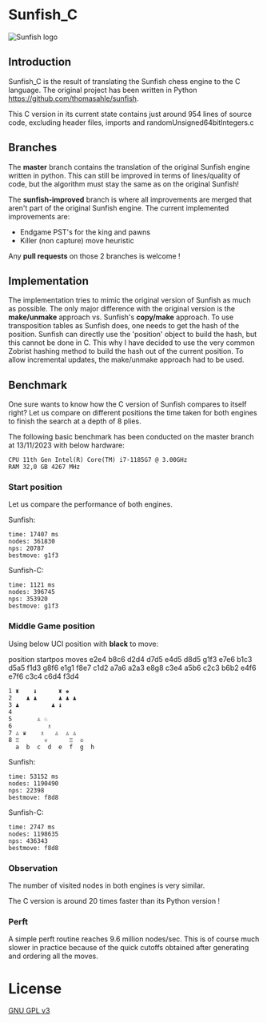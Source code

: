 # Sunfish_C
![Sunfish logo](https://raw.github.com/guiste10/sunfish_c/master/sunfish_c.png)
## Introduction
Sunfish_C is the result of translating the Sunfish chess engine to the C language.
The original project has been written in Python https://github.com/thomasahle/sunfish.

This C version in its current state contains just around 954 lines of source code, excluding 
header files, imports and randomUnsigned64bitIntegers.c


## Branches
The <b>master</b> branch contains the translation of the original Sunfish engine written in python. This can still be improved in terms of lines/quality of code, but the algorithm must stay the same as on the original Sunfish!

The <b>sunfish-improved</b> branch is where all improvements are merged that aren't part of the original Sunfish engine. 
The current implemented improvements are:
* Endgame PST's for the king and pawns
* Killer (non capture) move heuristic

Any <b>pull requests</b> on those 2 branches is welcome !

## Implementation
The implementation tries to mimic the original version of Sunfish as much as possible.
The only major difference with the original version is the <b>make/unmake</b> approach vs. Sunfish's <b>copy/make</b> approach.
To use transposition tables as Sunfish does, one needs to get the hash of the position. Sunfish can directly use the 'position'
object to build the hash, but this cannot be done in C. This why I have decided to use the very common Zobrist hashing method to build the hash out of the current position.
To allow incremental updates, the make/unmake approach had to be used.

## Benchmark
One sure wants to know how the C version of Sunfish compares to itself right?
Let us compare on different positions the time taken for both engines to finish the search at a depth of 8 plies.

The following basic benchmark has been conducted on the master branch at 13/11/2023 with below hardware:

    CPU 11th Gen Intel(R) Core(TM) i7-1185G7 @ 3.00GHz
	RAM 32,0 GB 4267 MHz

### Start position
Let us compare the performance of both engines.

Sunfish:

    time: 17407 ms
    nodes: 361830
    nps: 20787
    bestmove: g1f3

Sunfish-C:

    time: 1121 ms
    nodes: 396745
    nps: 353920
    bestmove: g1f3

### Middle Game position
Using below UCI position with <b>black</b> to move:

position startpos moves e2e4 b8c6 d2d4 d7d5 e4d5 d8d5 g1f3 e7e6 b1c3 d5a5 f1d3 g8f6 e1g1 f8e7 c1d2 a7a6 a2a3 e8g8 c3e4 a5b6 c2c3 b6b2 e4f6 e7f6 c3c4 c6d4 f3d4

    1 ♜    ♝      ♜ ♚ 
    2    ♟ ♟      ♟ ♟ ♟
    3 ♟         ♟ ♝
    4
    5       ♙ ♘ 
    6          ♗  
    7 ♙ ♛    ♗   ♙  ♙ ♙
    8 ♖       ♕      ♖  ♔ 
      a  b  c  d  e  f  g  h

Sunfish:

    time: 53152 ms
    nodes: 1190490
    nps: 22398
    bestmove: f8d8

Sunfish-C:

    time: 2747 ms
    nodes: 1198635
    nps: 436343
    bestmove: f8d8

### Observation
The number of visited nodes in both engines is very similar.

The C version is around 20 times faster than its Python version !

### Perft
A simple perft routine reaches 9.6 million nodes/sec. This is of course much slower in practice because of the quick cutoffs obtained after generating and ordering all the moves.

# License

[GNU GPL v3](https://www.gnu.org/licenses/gpl-3.0.en.html)